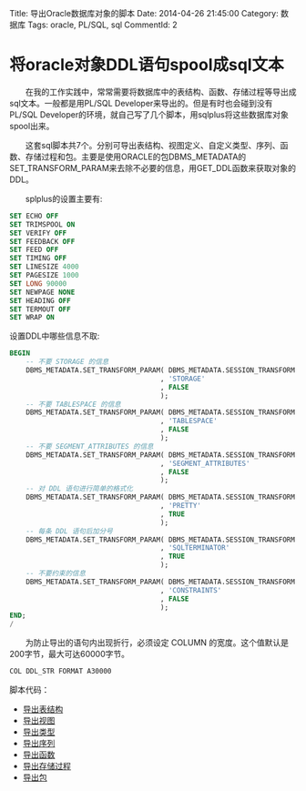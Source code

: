Title: 导出Oracle数据库对象的脚本
Date: 2014-04-26 21:45:00
Category: 数据库
Tags: oracle, PL/SQL, sql
CommentId: 2


# 将oracle对象DDL语句spool成sql文本

　　在我的工作实践中，常常需要将数据库中的表结构、函数、存储过程等导出成sql文本。一般都是用PL/SQL Developer来导出的。但是有时也会碰到没有PL/SQL Developer的环境，就自己写了几个脚本，用sqlplus将这些数据库对象spool出来。


<!-- PELICAN_END_SUMMARY -->


　　这套sql脚本共7个。分别可导出表结构、视图定义、自定义类型、序列、函数、存储过程和包。主要是使用ORACLE的包DBMS_METADATA的SET_TRANSFORM_PARAM来去除不必要的信息，用GET_DDL函数来获取对象的DDL。

　　splplus的设置主要有:

```sql
SET ECHO OFF
SET TRIMSPOOL ON
SET VERIFY OFF
SET FEEDBACK OFF
SET FEED OFF
SET TIMING OFF
SET LINESIZE 4000
SET PAGESIZE 1000
SET LONG 90000
SET NEWPAGE NONE
SET HEADING OFF
SET TERMOUT OFF
SET WRAP ON
```

设置DDL中哪些信息不取:

```sql
BEGIN 
    -- 不要 STORAGE 的信息
    DBMS_METADATA.SET_TRANSFORM_PARAM( DBMS_METADATA.SESSION_TRANSFORM
                                     , 'STORAGE'
                                     , FALSE
                                     );
    -- 不要 TABLESPACE 的信息
    DBMS_METADATA.SET_TRANSFORM_PARAM( DBMS_METADATA.SESSION_TRANSFORM
                                     , 'TABLESPACE'
                                     , FALSE
                                     );
    -- 不要 SEGMENT_ATTRIBUTES 的信息
    DBMS_METADATA.SET_TRANSFORM_PARAM( DBMS_METADATA.SESSION_TRANSFORM
                                     , 'SEGMENT_ATTRIBUTES'
                                     , FALSE
                                     );
    -- 对 DDL 语句进行简单的格式化
    DBMS_METADATA.SET_TRANSFORM_PARAM( DBMS_METADATA.SESSION_TRANSFORM
                                     , 'PRETTY'
                                     , TRUE
                                     );  
    -- 每条 DDL 语句后加分号
    DBMS_METADATA.SET_TRANSFORM_PARAM( DBMS_METADATA.SESSION_TRANSFORM
                                     , 'SQLTERMINATOR'
                                     , TRUE
                                     );
    -- 不要约束的信息
    DBMS_METADATA.SET_TRANSFORM_PARAM( DBMS_METADATA.SESSION_TRANSFORM
                                     , 'CONSTRAINTS'
                                     , FALSE
                                     );
END;
/
```

　　为防止导出的语句内出现折行，必须设定 COLUMN 的宽度。这个值默认是200字节，最大可达60000字节。

```sql
COL DDL_STR FORMAT A30000
```

脚本代码：

- [导出表结构](https://github.com/paxinla/orasql/blob/master/ExportDDL4Table.sql)
- [导出视图](https://github.com/paxinla/orasql/blob/master/ExportDDL4View.sql)
- [导出类型](https://github.com/paxinla/orasql/blob/master/ExportDDL4Type.sql)
- [导出序列](https://github.com/paxinla/orasql/blob/master/ExportDDL4Sequence.sql)
- [导出函数](https://github.com/paxinla/orasql/blob/master/ExportDDL4Function.sql)
- [导出存储过程](https://github.com/paxinla/orasql/blob/master/ExportDDL4Procedure.sql)
- [导出包](https://github.com/paxinla/orasql/blob/master/ExportDDL4Package.sql)

